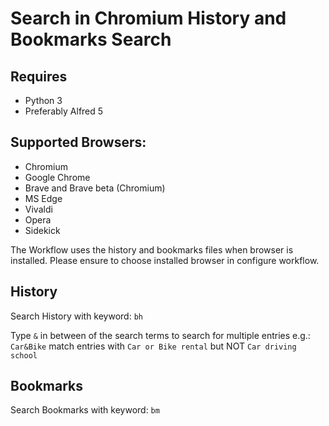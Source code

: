 # Search in Chromium History and Bookmarks Search

## Requires 

* Python 3
* Preferably Alfred 5

## Supported Browsers: 

- Chromium
- Google Chrome
- Brave and Brave beta (Chromium)
- MS Edge
- Vivaldi
- Opera
- Sidekick

The Workflow uses the history and bookmarks files when browser is installed. 
Please ensure to choose installed browser in configure workflow. 

## History

Search History with keyword: `bh`

Type `&` in between of the search terms to search for multiple entries e.g.: 
 `Car&Bike` match entries with `Car or Bike rental` but NOT `Car driving school`

## Bookmarks

Search Bookmarks with keyword: `bm`
